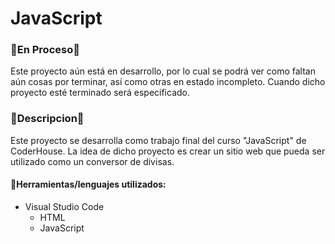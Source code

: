 # JavaScript

### 🚧En Proceso🚧
Este proyecto aún está en desarrollo, por lo cual se podrá ver como faltan aún cosas por terminar, así como otras en estado incompleto. Cuando dicho proyecto esté terminado será especificado.

### 📰Descripcion📰
Este proyecto se desarrolla como trabajo final del curso "JavaScript" de CoderHouse. La idea de dicho proyecto es crear un sitio web que pueda ser utilizado como un conversor de divisas.

#### 🔧Herramientas/lenguajes utilizados:

- Visual Studio Code
	- HTML
	- JavaScript
